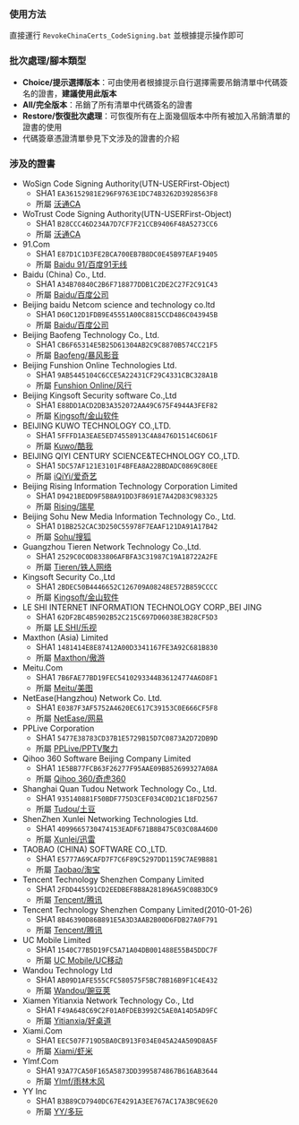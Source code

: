 ### 使用方法
直接運行 `RevokeChinaCerts_CodeSigning.bat` 並根據提示操作即可

### 批次處理/腳本類型
* **Choice/提示選擇版本**：可由使用者根據提示自行選擇需要吊銷清單中代碼簽名的證書，**建議使用此版本**
* **All/完全版本**：吊銷了所有清單中代碼簽名的證書
* **Restore/恢復批次處理**：可恢復所有在上面幾個版本中所有被加入吊銷清單的證書的使用
* 代碼簽章憑證清單參見下文涉及的證書的介紹

### 涉及的證書
* WoSign Code Signing Authority(UTN-USERFirst-Object)
    * SHA1 `EA36152981E296F9763E1DC74B3262D3928563F8`
    * 所屬 [沃通CA](http://www.wosign.com)
* WoTrust Code Signing Authority(UTN-USERFirst-Object)
    * SHA1 `B28CCC46D234A7D7CF7F21CCB9406F48A5273CC6`
    * 所屬 [沃通CA](http://www.wosign.com)
* 91.Com
    * SHA1 `E87D1C1D3FE2BCA700EB7B8DC0E45B97EAF19405`
    * 所屬 [Baidu 91/百度91无线](http://www.91.com)
* Baidu (China) Co., Ltd.
    * SHA1 `A34B70840C2B6F718877DDB1C2DE2C27F2C91C43`
    * 所屬 [Baidu/百度公司](http://www.baidu.com)
* Beijing baidu Netcom science and technology co.ltd
    * SHA1 `D60C12D1FDB9E45551A00C8815CCD486C043945B`
    * 所屬 [Baidu/百度公司](http://www.baidu.com)
* Beijing Baofeng Technology Co., Ltd.
    * SHA1 `CB6F65314E5B25D61304AB2C9C8870B574CC21F5`
    * 所屬 [Baofeng/暴风影音](http://www.baofeng.com)
* Beijing Funshion Online Technologies Ltd.
    * SHA1 `9AB5445104C6CCE5A22431CF29C4331CBC328A1B`
    * 所屬 [Funshion Online/风行](http://www.fun.tv)
* Beijing Kingsoft Security software Co.,Ltd
    * SHA1 `E88DD1ACD2DB3A352072AA49C675F4944A3FEF82`
    * 所屬 [Kingsoft/金山软件](http://www.kingsoft.com)
* BEIJING KUWO TECHNOLOGY CO.,LTD.
    * SHA1 `5FFFD1A3EAE5ED74558913C4A8476D1514C6D61F`
    * 所屬 [Kuwo/酷我](http://kuwo.cn)
* BEIJING QIYI CENTURY SCIENCE&TECHNOLOGY CO.,LTD.
    * SHA1 `5DC57AF121E3101F4BFEA8A22BBDADC0869C80EE`
    * 所屬 [iQiYi/爱奇艺](http://www.iqiyi.com)
* Beijing Rising Information Technology Corporation Limited
    * SHA1 `D9421BEDD9F5B8A91DD3F8691E7A42D83C983325`
    * 所屬 [Rising/瑞星](http://www.rising.com.cn)
* Beijing Sohu New Media Information Technology Co., Ltd.
    * SHA1 `D1BB252CAC3D250C55978F7EAAF121DA91A17B42`
    * 所屬 [Sohu/搜狐](http://www.sohu.com)
* Guangzhou Tieren Network Technology Co.,Ltd.
    * SHA1 `2529C0C0D833806AFBFA3C31987C19A18722A2FE`
    * 所屬 [Tieren/铁人网络](http://www.teiron.com)
* Kingsoft Security Co.,Ltd
    * SHA1 `2BDEC50B4446652C126709A08248E572B859CCCC`
    * 所屬 [Kingsoft/金山软件](http://www.ijinshan.com)
* LE SHI INTERNET INFORMATION TECHNOLOGY CORP.,BEI JING
    * SHA1 `62DF2BC4B5902B52C215C697D06038E3B28CF5D3`
    * 所屬 [LE SHI/乐视](http://wwww.letv.com)
* Maxthon (Asia) Limited
    * SHA1 `1481414E8E87412A00D3341167FE3A92C681B830`
    * 所屬 [Maxthon/傲游](http://www.maxthon.cn)
* Meitu.Com
    * SHA1 `7B6FAE77BD19FEC5410293344B36124774A6D8F1`
    * 所屬 [Meitu/美图](http://www.meitu.com)
* NetEase(Hangzhou) Network Co. Ltd.
    * SHA1 `E0387F3AF5752A4620EC617C39153C0E666CF5F8`
    * 所屬 [NetEase/网易](http://wwww.163.com)
* PPLive Corporation
    * SHA1 `5477E38783CD37B1E5729B15D7C0873A2D72DB9D`
    * 所屬 [PPLive/PPTV聚力](http://www.pptv.com)
* Qihoo 360 Software Beijing Company Limited
    * SHA1 `1E5BB77FCB63F26277F95AAE09B852699327A08A`
    * 所屬 [Qihoo 360/奇虎360](http://www.360.cn)
* Shanghai Quan Tudou Network Technology Co., Ltd.
    * SHA1 `935140881F50BDF775D3CEF034C0D21C18FD2567`
    * 所屬 [Tudou/土豆](http://www.tudou.com)
* ShenZhen Xunlei Networking Technologies Ltd.
    * SHA1 `4099665730474153EADF671B8B475C03C08A46D0`
    * 所屬 [Xunlei/迅雷](http://www.xunlei.com)
* TAOBAO (CHINA) SOFTWARE CO.,LTD.
    * SHA1 `E5777A69CAFD7F7C6F89C5297DD1159C7AE9B881`
    * 所屬 [Taobao/淘宝](http://www.taobao.com)
* Tencent Technology Shenzhen Company Limited
    * SHA1 `2FDD445591CD2EEDBEF8B8A281896A59C08B3DC9`
    * 所屬 [Tencent/腾讯](http://www.tencent.com)
* Tencent Technology Shenzhen Company Limited(2010-01-26)
    * SHA1 `8B46390D86B891E5A3D3AAB2B00D6FDB27A0F791`
    * 所屬 [Tencent/腾讯](http://www.tencent.com)
* UC Mobile Limited
    * SHA1 `1540C77B5D19FC5A71A04DB001488E55B45DDC7F`
    * 所屬 [UC Mobile/UC移动](http://www.uc.cn)
* Wandou Technology Ltd
    * SHA1 `AB09D1AFE555CFC580575F5BC78B16B9F1C4E432`
    * 所屬 [Wandou/豌豆荚](http://www.wandoujia.com)
* Xiamen Yitianxia Network Technology Co., Ltd
    * SHA1 `F49A648C69C2F01A0FDEB3992C5AE0A14D5AD9FC`
    * 所屬 [Yitianxia/好桌道](http://www.haozhuodao.com)
* Xiami.Com
    * SHA1 `EEC507F719D5BA0CB913F034E045A24A509D8A5F`
    * 所屬 [Xiami/虾米](http://www.xiami.com)
* Ylmf.Com
    * SHA1 `93A77CA50F165A5873DD3995874867B616AB3644`
    * 所屬 [Ylmf/雨林木风](http://www.ylmf.com)
* YY Inc
    * SHA1 `B3B89CD7940DC67E4291A3EE767AC17A3BC9E620`
    * 所屬 [YY/多玩](http://www.yy.com)